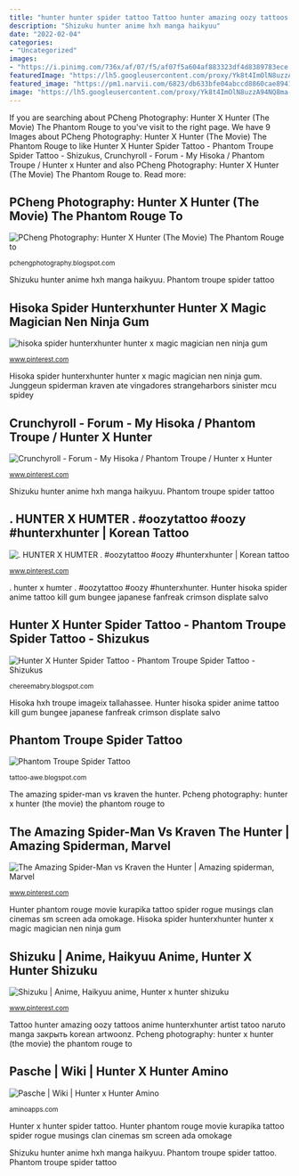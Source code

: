 ```yaml
---
title: "hunter hunter spider tattoo Tattoo hunter amazing oozy tattoos anime hunterxhunter artist tatoo naruto manga закрыть korean artwoonz"
description: "Shizuku hunter anime hxh manga haikyuu"
date: "2022-02-04"
categories:
- "Uncategorized"
images:
- "https://i.pinimg.com/736x/af/07/f5/af07f5a604af883323df4d8389783ece.jpg"
featuredImage: "https://lh5.googleusercontent.com/proxy/Yk8t4ImOlN8uzzA94NQ8ma-_YaCLJNcxMDQxzDFJsU2GpEXwgE8qK4eFgTysC_2KNVnfvnOeaxuAq4b7Y1aYWK4HsFJWwKgZiy_cIvlC2tQs-d0OSIOcHKh30AcQ0Xh8YI2KMVC4fCEo8kqp6WYRg-o=w1200-h630-p-k-no-nu"
featured_image: "https://pm1.narvii.com/6823/db633bfe04abccd8860cae89416bb11df0e8dc29v2_hq.jpg"
image: "https://lh5.googleusercontent.com/proxy/Yk8t4ImOlN8uzzA94NQ8ma-_YaCLJNcxMDQxzDFJsU2GpEXwgE8qK4eFgTysC_2KNVnfvnOeaxuAq4b7Y1aYWK4HsFJWwKgZiy_cIvlC2tQs-d0OSIOcHKh30AcQ0Xh8YI2KMVC4fCEo8kqp6WYRg-o=w1200-h630-p-k-no-nu"
---
```


If you are searching about PCheng Photography: Hunter X Hunter (The Movie) The Phantom Rouge to you've visit to the right page. We have 9 Images about PCheng Photography: Hunter X Hunter (The Movie) The Phantom Rouge to like Hunter X Hunter Spider Tattoo - Phantom Troupe Spider Tattoo - Shizukus, Crunchyroll - Forum - My Hisoka / Phantom Troupe / Hunter x Hunter and also PCheng Photography: Hunter X Hunter (The Movie) The Phantom Rouge to. Read more:

## PCheng Photography: Hunter X Hunter (The Movie) The Phantom Rouge To

![PCheng Photography: Hunter X Hunter (The Movie) The Phantom Rouge to](http://3.bp.blogspot.com/-XgnPYeyHKcE/UYq9d1InIRI/AAAAAAAAHPA/y0qJV6r7Vog/s1600/hunter-x-hunter-phantom-rouge.png "Hunter phantom rouge movie kurapika tattoo spider rogue musings clan cinemas sm screen ada omokage")

<small>pchengphotography.blogspot.com</small>

Shizuku hunter anime hxh manga haikyuu. Phantom troupe spider tattoo

## Hisoka Spider Hunterxhunter Hunter X Magic Magician Nen Ninja Gum

![hisoka spider hunterxhunter hunter x magic magician nen ninja gum](https://i.pinimg.com/736x/41/e4/a3/41e4a32291d37243792d7fd78265fd14.jpg "Junggeun spiderman kraven ate vingadores strangeharbors sinister mcu spidey")

<small>www.pinterest.com</small>

Hisoka spider hunterxhunter hunter x magic magician nen ninja gum. Junggeun spiderman kraven ate vingadores strangeharbors sinister mcu spidey

## Crunchyroll - Forum - My Hisoka / Phantom Troupe / Hunter X Hunter

![Crunchyroll - Forum - My Hisoka / Phantom Troupe / Hunter x Hunter](https://i.pinimg.com/236x/9a/3e/73/9a3e7322127bcd5e79b71a3ad7f46356.jpg "Pcheng photography: hunter x hunter (the movie) the phantom rouge to")

<small>www.pinterest.com</small>

Shizuku hunter anime hxh manga haikyuu. Phantom troupe spider tattoo

## . HUNTER X HUMTER . #oozytattoo #oozy #hunterxhunter | Korean Tattoo

![. HUNTER X HUMTER . #oozytattoo #oozy #hunterxhunter | Korean tattoo](https://i.pinimg.com/originals/58/4d/e6/584de61f47c9afb8e9e52ae25acb3e2c.jpg "Tattoo hunter amazing oozy tattoos anime hunterxhunter artist tatoo naruto manga закрыть korean artwoonz")

<small>www.pinterest.com</small>

. hunter x humter . #oozytattoo #oozy #hunterxhunter. Hunter hisoka spider anime tattoo kill gum bungee japanese fanfreak crimson displate salvo

## Hunter X Hunter Spider Tattoo - Phantom Troupe Spider Tattoo - Shizukus

![Hunter X Hunter Spider Tattoo - Phantom Troupe Spider Tattoo - Shizukus](https://nextluxury.com/wp-content/uploads/Isaac-Netero-hunter-x-hunter-tattoos-elizabeth_rozaki.jpg "Hunter phantom rouge movie kurapika tattoo spider rogue musings clan cinemas sm screen ada omokage")

<small>chereemabry.blogspot.com</small>

Hisoka hxh troupe imageix tallahassee. Hunter hisoka spider anime tattoo kill gum bungee japanese fanfreak crimson displate salvo

## Phantom Troupe Spider Tattoo

![Phantom Troupe Spider Tattoo](https://lh5.googleusercontent.com/proxy/Yk8t4ImOlN8uzzA94NQ8ma-_YaCLJNcxMDQxzDFJsU2GpEXwgE8qK4eFgTysC_2KNVnfvnOeaxuAq4b7Y1aYWK4HsFJWwKgZiy_cIvlC2tQs-d0OSIOcHKh30AcQ0Xh8YI2KMVC4fCEo8kqp6WYRg-o=w1200-h630-p-k-no-nu "Hunter phantom rouge movie kurapika tattoo spider rogue musings clan cinemas sm screen ada omokage")

<small>tattoo-awe.blogspot.com</small>

The amazing spider-man vs kraven the hunter. Pcheng photography: hunter x hunter (the movie) the phantom rouge to

## The Amazing Spider-Man Vs Kraven The Hunter | Amazing Spiderman, Marvel

![The Amazing Spider-Man vs Kraven the Hunter | Amazing spiderman, Marvel](https://i.pinimg.com/originals/3f/60/05/3f60051b5200f729be39f259fdf8e7fc.jpg "Hisoka hxh troupe imageix tallahassee")

<small>www.pinterest.com</small>

Hunter phantom rouge movie kurapika tattoo spider rogue musings clan cinemas sm screen ada omokage. Hisoka spider hunterxhunter hunter x magic magician nen ninja gum

## Shizuku | Anime, Haikyuu Anime, Hunter X Hunter Shizuku

![Shizuku | Anime, Haikyuu anime, Hunter x hunter shizuku](https://i.pinimg.com/736x/af/07/f5/af07f5a604af883323df4d8389783ece.jpg "Hunter phantom rouge movie kurapika tattoo spider rogue musings clan cinemas sm screen ada omokage")

<small>www.pinterest.com</small>

Tattoo hunter amazing oozy tattoos anime hunterxhunter artist tatoo naruto manga закрыть korean artwoonz. Pcheng photography: hunter x hunter (the movie) the phantom rouge to

## Pasche | Wiki | Hunter X Hunter Amino

![Pasche | Wiki | Hunter x Hunter Amino](https://pm1.narvii.com/6823/db633bfe04abccd8860cae89416bb11df0e8dc29v2_hq.jpg "Troupe nextluxury netero")

<small>aminoapps.com</small>

Hunter x hunter spider tattoo. Hunter phantom rouge movie kurapika tattoo spider rogue musings clan cinemas sm screen ada omokage

Shizuku hunter anime hxh manga haikyuu. Phantom troupe spider tattoo. Phantom troupe spider tattoo
